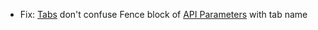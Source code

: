 * Fix: [Tabs](layout/tabs) don't confuse Fence block of [API Parameters](snippets/api-parameters) with tab name 